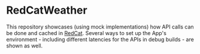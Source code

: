 # RedCatWeather
This repository showcases (using mock implementations) how API calls can be done and cached in [RedCat](https://github.com/AnarchoSystems/RedCat.git). Several ways to set up the App's environment - including different latencies for the APIs in debug builds - are shown as well.
